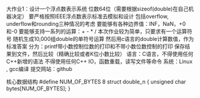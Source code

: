 大作业1：设计一个浮点数表示系统
位数64位（需要根据sizeof(double)在自己机器决定）
要严格按照IEEE浮点数表示标准去模拟和设计
包括overflow, underflow和rounding三种情况的考虑
要能够有各种边界值：INF，NaN，+0和-0
要能够支持一系列的运算：+ - * /
本次作业较为简单，只要求有一个运算符号
随机生成10,000组double的单符号运算
然后用c语言的double计算数值，作为标准答案
分为：printf带小数控制位数的打印和不带小数位数控制的打印
保存结果到文件，然后比较（精确比较或者K位小数比较）
语言：C语言，不得使用任何C++新增的语法
不得使用任何C++ IO，函数重载，读写文件等命令
系统：Linux , gcc编译
提交网站：github

核心数据结构
#define NUM_OF_BYTES 8
struct double_n {
          unsigned char bytes[NUM_OF_BYTES];
}

